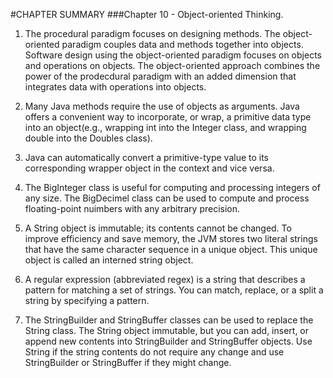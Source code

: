 #CHAPTER SUMMARY
###Chapter 10 - Object-oriented Thinking.

1. The procedural paradigm focuses on designing methods. The object-oriented paradigm couples
data and methods together into objects. Software design using the object-oriented paradigm 
focuses on objects and operations on objects. The object-oriented approach
combines the power of the prodecdural paradigm with an added dimension that integrates data
with operations into objects.

2. Many Java methods require the use of objects as arguments. Java offers a convenient
way to incorporate, or wrap, a primitive data type into an object(e.g., wrapping int into the Integer class,
and wrapping double into the Doubles class).

3. Java can automatically convert a primitive-type value to its corresponding wrapper object in the
context and vice versa.

4. The BigInteger class is useful for computing and processing integers of any size. The BigDecimel class
can be used to compute and process floating-point nuimbers with any arbitrary precision.

5. A String object is immutable; its contents cannot be changed. To improve efficiency and save memory, the JVM stores
two literal strings that have the same character sequence in a unique object. This unique object is called an
interned string object.

6. A regular expression (abbreviated regex) is a string that describes a pattern for matching a set
of strings. You can match, replace, or a split a string by specifying a pattern.

7. The StringBuilder and StringBuffer classes can be used to replace the String
class. The String object immutable, but you can add, insert, or append new contents into StringBuilder and StringBuffer objects.
Use String if the string contents do not require any change and use StringBuilder or StringBuffer if they might change.